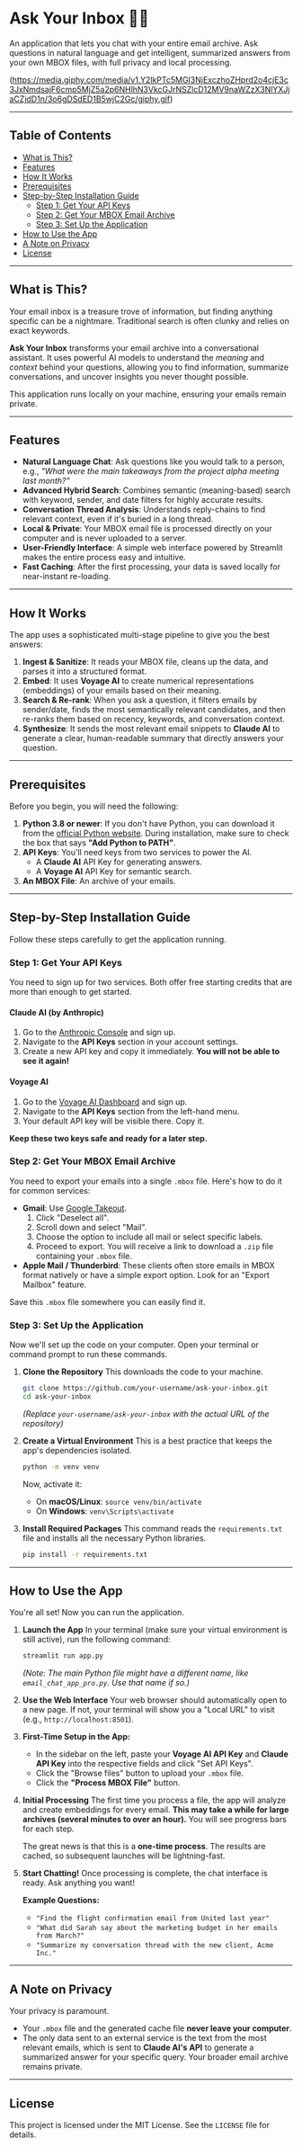 # Ask Your Inbox 🤖📧

An application that lets you chat with your entire email archive. Ask questions in natural language and get intelligent, summarized answers from your own MBOX files, with full privacy and local processing.

(https://media.giphy.com/media/v1.Y2lkPTc5MGI3NjExczhoZHprd2o4cjE3c3JxNmdsajF6cmp5MjZ5a2p6NHlhN3VkcGJrNSZlcD12MV9naWZzX3NlYXJjaCZjdD1n/3o6gDSdED1B5wjC2Gc/giphy.gif)

---

## Table of Contents

- [What is This?](#what-is-this)
- [Features](#features)
- [How It Works](#how-it-works)
- [Prerequisites](#prerequisites)
- [Step-by-Step Installation Guide](#step-by-step-installation-guide)
  - [Step 1: Get Your API Keys](#step-1-get-your-api-keys)
  - [Step 2: Get Your MBOX Email Archive](#step-2-get-your-mbox-email-archive)
  - [Step 3: Set Up the Application](#step-3-set-up-the-application)
- [How to Use the App](#how-to-use-the-app)
- [A Note on Privacy](#a-note-on-privacy)
- [License](#license)

---

## What is This?

Your email inbox is a treasure trove of information, but finding anything specific can be a nightmare. Traditional search is often clunky and relies on exact keywords.

**Ask Your Inbox** transforms your email archive into a conversational assistant. It uses powerful AI models to understand the *meaning* and *context* behind your questions, allowing you to find information, summarize conversations, and uncover insights you never thought possible.

This application runs locally on your machine, ensuring your emails remain private.

---

## Features

- **Natural Language Chat**: Ask questions like you would talk to a person, e.g., *"What were the main takeaways from the project alpha meeting last month?"*
- **Advanced Hybrid Search**: Combines semantic (meaning-based) search with keyword, sender, and date filters for highly accurate results.
- **Conversation Thread Analysis**: Understands reply-chains to find relevant context, even if it's buried in a long thread.
- **Local & Private**: Your MBOX email file is processed directly on your computer and is never uploaded to a server.
- **User-Friendly Interface**: A simple web interface powered by Streamlit makes the entire process easy and intuitive.
- **Fast Caching**: After the first processing, your data is saved locally for near-instant re-loading.

---

## How It Works

The app uses a sophisticated multi-stage pipeline to give you the best answers:

1.  **Ingest & Sanitize**: It reads your MBOX file, cleans up the data, and parses it into a structured format.
2.  **Embed**: It uses **Voyage AI** to create numerical representations (embeddings) of your emails based on their meaning.
3.  **Search & Re-rank**: When you ask a question, it filters emails by sender/date, finds the most semantically relevant candidates, and then re-ranks them based on recency, keywords, and conversation context.
4.  **Synthesize**: It sends the most relevant email snippets to **Claude AI** to generate a clear, human-readable summary that directly answers your question.

---

## Prerequisites

Before you begin, you will need the following:

1.  **Python 3.8 or newer**: If you don't have Python, you can download it from the [official Python website](https://www.python.org/downloads/). During installation, make sure to check the box that says **"Add Python to PATH"**.
2.  **API Keys**: You'll need keys from two services to power the AI.
    -   A **Claude AI** API Key for generating answers.
    -   A **Voyage AI** API Key for semantic search.
3.  **An MBOX File**: An archive of your emails.

---

## Step-by-Step Installation Guide

Follow these steps carefully to get the application running.

### Step 1: Get Your API Keys

You need to sign up for two services. Both offer free starting credits that are more than enough to get started.

#### Claude AI (by Anthropic)

1.  Go to the [Anthropic Console](https://console.anthropic.com/) and sign up.
2.  Navigate to the **API Keys** section in your account settings.
3.  Create a new API key and copy it immediately. **You will not be able to see it again!**

#### Voyage AI

1.  Go to the [Voyage AI Dashboard](https://dash.voyageai.com/) and sign up.
2.  Navigate to the **API Keys** section from the left-hand menu.
3.  Your default API key will be visible there. Copy it.

**Keep these two keys safe and ready for a later step.**

### Step 2: Get Your MBOX Email Archive

You need to export your emails into a single `.mbox` file. Here's how to do it for common services:

-   **Gmail**: Use [Google Takeout](https://takeout.google.com/).
    1.  Click "Deselect all".
    2.  Scroll down and select "Mail".
    3.  Choose the option to include all mail or select specific labels.
    4.  Proceed to export. You will receive a link to download a `.zip` file containing your `.mbox` file.
-   **Apple Mail / Thunderbird**: These clients often store emails in MBOX format natively or have a simple export option. Look for an "Export Mailbox" feature.

Save this `.mbox` file somewhere you can easily find it.

### Step 3: Set Up the Application

Now we'll set up the code on your computer. Open your terminal or command prompt to run these commands.

1.  **Clone the Repository**
    This downloads the code to your machine.
    ```bash
    git clone https://github.com/your-username/ask-your-inbox.git
    cd ask-your-inbox
    ```
    *(Replace `your-username/ask-your-inbox` with the actual URL of the repository)*

2.  **Create a Virtual Environment**
    This is a best practice that keeps the app's dependencies isolated.
    ```bash
    python -m venv venv
    ```
    Now, activate it:
    -   On **macOS/Linux**: `source venv/bin/activate`
    -   On **Windows**: `venv\Scripts\activate`

3.  **Install Required Packages**
    This command reads the `requirements.txt` file and installs all the necessary Python libraries.
    ```bash
    pip install -r requirements.txt
    ```

---

## How to Use the App

You're all set! Now you can run the application.

1.  **Launch the App**
    In your terminal (make sure your virtual environment is still active), run the following command:
    ```bash
    streamlit run app.py
    ```
    *(Note: The main Python file might have a different name, like `email_chat_app_pro.py`. Use that name if so.)*

2.  **Use the Web Interface**
    Your web browser should automatically open to a new page. If not, your terminal will show you a "Local URL" to visit (e.g., `http://localhost:8501`).

3.  **First-Time Setup in the App:**
    -   In the sidebar on the left, paste your **Voyage AI API Key** and **Claude API Key** into the respective fields and click "Set API Keys".
    -   Click the "Browse files" button to upload your `.mbox` file.
    -   Click the **"Process MBOX File"** button.

4.  **Initial Processing**
    The first time you process a file, the app will analyze and create embeddings for every email. **This may take a while for large archives (several minutes to over an hour).** You will see progress bars for each step.

    The great news is that this is a **one-time process**. The results are cached, so subsequent launches will be lightning-fast.

5.  **Start Chatting!**
    Once processing is complete, the chat interface is ready. Ask anything you want!

    **Example Questions:**
    -   `"Find the flight confirmation email from United last year"`
    -   `"What did Sarah say about the marketing budget in her emails from March?"`
    -   `"Summarize my conversation thread with the new client, Acme Inc."`

---

## A Note on Privacy

Your privacy is paramount.
-   Your `.mbox` file and the generated cache file **never leave your computer**.
-   The only data sent to an external service is the text from the most relevant emails, which is sent to **Claude AI's API** to generate a summarized answer for your specific query. Your broader email archive remains private.

---

## License

This project is licensed under the MIT License. See the `LICENSE` file for details.
